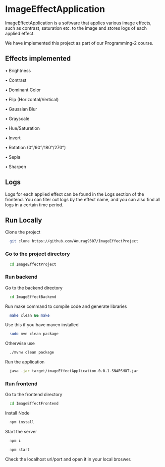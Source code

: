 
# ImageEffectApplication

ImageEffectApplication is a software that applies various image effects, such as contrast, saturation etc. to the image and stores logs of each applied effect.

We have implemented this project as part of our Programming-2 course.

## Effects implemented

• Brightness

• Contrast

• Dominant Color

• Flip (Horizontal/Vertical)

• Gaussian Blur

• Grayscale

• Hue/Saturation

• Invert

• Rotation (0°/90°/180°/270°)

• Sepia

• Sharpen

## Logs

Logs for each applied effect can be found in the Logs section of the frontend. You can fiter out logs by the effect name, and you can also find all logs in a certain time period.

## Run Locally
Clone the project
```bash
  git clone https://github.com/Anurag9507/ImageEffectProject
```
### Go to the project directory
```bash
  cd ImageEffectProject
```
### Run backend
Go to the backend directory
```bash
  cd ImageEffectBackend
```
Run make command to compile code and generate libraries
```bash
  make clean && make
```
Use this if you have maven installed 
```bash
  sudo mvn clean package
```
Otherwise use
```bash
  ./mvnw clean package
```
Run the application 
```bash
  java -jar target/imageEffectApplication-0.0.1-SNAPSHOT.jar
```
### Run frontend
Go to the frontend directory
```bash
  cd ImageEffectFrontend
```
Install Node
```bash
  npm install
```

Start the server

```bash
  npm i
```

```bash
  npm start
```
Check the localhost url/port and open it in your local broswer.



